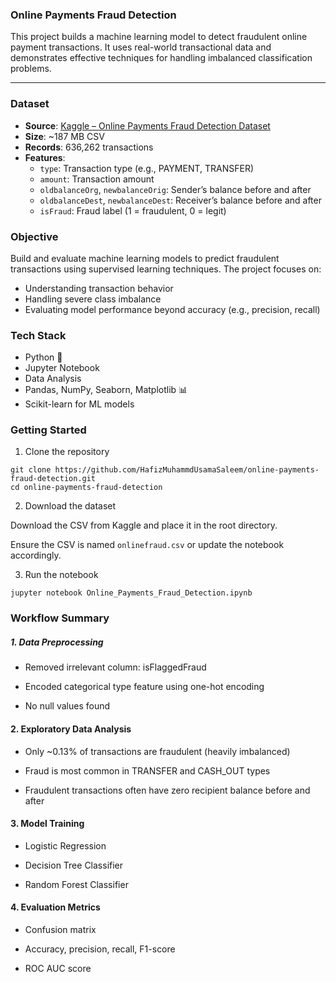 ### Online Payments Fraud Detection

This project builds a machine learning model to detect fraudulent online payment transactions. It uses real-world transactional data and demonstrates effective techniques for handling imbalanced classification problems.

---

### Dataset

- **Source**: [Kaggle – Online Payments Fraud Detection Dataset](https://www.kaggle.com/datasets/rupakroy/online-payments-fraud-detection-dataset)
- **Size**: ~187 MB CSV
- **Records**: 636,262 transactions
- **Features**:
  - `type`: Transaction type (e.g., PAYMENT, TRANSFER)
  - `amount`: Transaction amount
  - `oldbalanceOrg`, `newbalanceOrig`: Sender’s balance before and after
  - `oldbalanceDest`, `newbalanceDest`: Receiver’s balance before and after
  - `isFraud`: Fraud label (1 = fraudulent, 0 = legit)


### Objective

Build and evaluate machine learning models to predict fraudulent transactions using supervised learning techniques. The project focuses on:
- Understanding transaction behavior
- Handling severe class imbalance
- Evaluating model performance beyond accuracy (e.g., precision, recall)


### Tech Stack

- Python 🐍
- Jupyter Notebook
- Data Analysis
- Pandas, NumPy, Seaborn, Matplotlib 📊
- Scikit-learn for ML models 


### Getting Started

1. Clone the repository
```
git clone https://github.com/HafizMuhammdUsamaSaleem/online-payments-fraud-detection.git
cd online-payments-fraud-detection
```
2. Download the dataset

Download the CSV from Kaggle and place it in the root directory.

Ensure the CSV is named ```onlinefraud.csv``` or update the notebook accordingly.

3. Run the notebook
```
jupyter notebook Online_Payments_Fraud_Detection.ipynb

```

### Workflow Summary
##### 1. Data Preprocessing
- Removed irrelevant column: isFlaggedFraud

- Encoded categorical type feature using one-hot encoding

- No null values found

#### 2. Exploratory Data Analysis
- Only ~0.13% of transactions are fraudulent (heavily imbalanced)

- Fraud is most common in TRANSFER and CASH_OUT types

- Fraudulent transactions often have zero recipient balance before and after

#### 3. Model Training
- Logistic Regression

- Decision Tree Classifier

- Random Forest Classifier

#### 4. Evaluation Metrics
- Confusion matrix

- Accuracy, precision, recall, F1-score

- ROC AUC score

